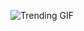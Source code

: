 ![Trending GIF](https://media2.giphy.com/media/v1.Y2lkPThiYjIxNzcycjhrcmpzZjR1czdyOXZrZ3NtOGJzYjFwcWs3Mjk4eDllMGxod29hdSZlcD12MV9naWZzX3NlYXJjaCZjdD1n/YQitE4YNQNahy/giphy.gif)
